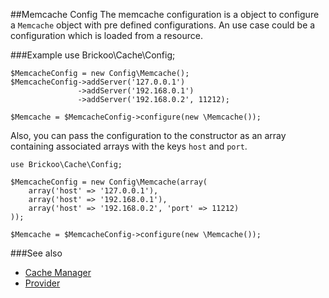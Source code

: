 ##Memcache Config
The memcache configuration is a object to configure a `Memcache` object with pre defined configurations. An use case could be a configuration which is loaded from a resource.


###Example
    use Brickoo\Cache\Config;

    $MemcacheConfig = new Config\Memcache();
    $MemcacheConfig->addServer('127.0.0.1')
                   ->addServer('192.168.0.1')
                   ->addServer('192.168.0.2', 11212);

    $Memcache = $MemcacheConfig->configure(new \Memcache());

Also, you can pass the configuration to the constructor as an array containing associated arrays with the keys `host` and `port`.

    use Brickoo\Cache\Config;

    $MemcacheConfig = new Config\Memcache(array(
        array('host' => '127.0.0.1'),
        array('host' => '192.168.0.1'),
        array('host' => '192.168.0.2', 'port' => 11212)
    ));

    $Memcache = $MemcacheConfig->configure(new \Memcache());


###See also
- [Cache Manager](https://github.com/brickoo/brickoo/tree/master/src/Brickoo/Cache)
- [Provider](https://github.com/brickoo/brickoo/tree/master/src/Brickoo/Cache/Provider)
